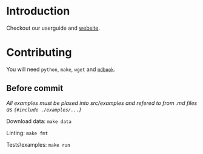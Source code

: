 # Introduction

Checkout our userguide and [website](https://ultimabi.uk/).

# Contributing
You will need `python`, `make`, `wget` and [`mdbook`](https://github.com/rust-lang/mdBook/releases).

## Before commit

*All examples must be plased into src/examples and refered to from .md files as `{#include ./examples/...}`*

Download data:
`make data`

Linting:
`make fmt`

Tests\examples:
`make run`
